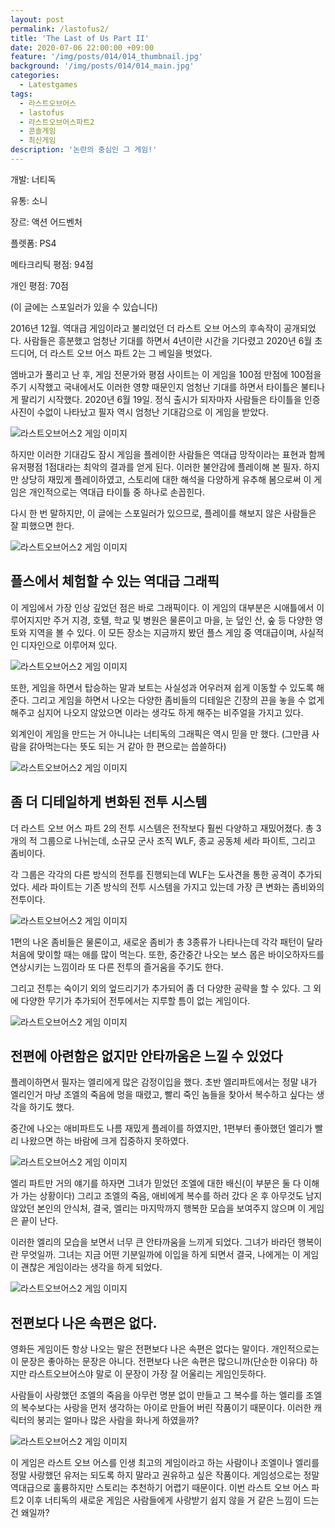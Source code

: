 ```yaml
---
layout: post
permalink: /lastofus2/
title: 'The Last of Us Part II'
date: 2020-07-06 22:00:00 +09:00
feature: '/img/posts/014/014_thumbnail.jpg'
background: '/img/posts/014/014_main.jpg'
categories:
  - Latestgames
tags:
  - 라스트오브어스
  - lastofus
  - 라스트오브어스파트2
  - 콘솔게임
  - 최신게임
description: '논란의 중심인 그 게임!'
---
```


개발: 너티독

유통: 소니

장르: 액션 어드벤처

플렛폼: PS4

메타크리틱 평점: 94점

개인 평점: 70점

(이 글에는 스포일러가 있을 수 있습니다)



2016년 12월. 역대급 게임이라고 불리었던 더 라스트 오브 어스의 후속작이 공개되었다.
사람들은 흥분했고 엄청난 기대를 하면서 4년이란 시간을 기다렸고 2020년 6월 초
드디어, 더 라스트 오브 어스 파트 2는 그 베일을 벗었다.

엠바고가 풀리고 난 후, 게임 전문가와 평점 사이트는 이 게임을 100점 만점에 100점을 주기 시작했고
국내에서도 이러한 영향 때문인지 엄청난 기대를 하면서 타이틀은 불티나게 팔리기 시작했다.
2020년 6월 19일. 정식 출시가 되자마자 사람들은 타이틀을 인증사진이 수없이 나타났고
필자 역시 엄청난 기대감으로 이 게임을 받았다.

![라스트오브어스2 게임 이미지](/img/posts/014/014_1.jpg)

하지만 이러한 기대감도 잠시 게임을 플레이한 사람들은 역대급 망작이라는 표현과 함께
유저평점 1점대라는 최악의 결과를 얻게 된다. 이러한 불안감에 플레이해 본 필자.
하지만 상당히 재밌게 플레이하였고, 스토리에 대한 해석을 다양하게 유추해 봄으로써
이 게임은 개인적으로는 역대급 타이틀 중 하나로 손꼽힌다.

다시 한 번 말하지만, 이 글에는 스포일러가 있으므로,
플레이를 해보지 않은 사람들은 잘 피했으면 한다.

![라스트오브어스2 게임 이미지](/img/posts/014/014_2.jpg)

## 플스에서 체험할 수 있는 역대급 그래픽 ##

이 게임에서 가장 인상 깊었던 점은 바로 그래픽이다. 이 게임의 대부분은 시애틀에서 이루어지지만
주거 지경, 호텔, 학교 및 병원은 물론이고 마을, 눈 덮인 산, 숲 등 다양한 영토와 지역을 볼 수 있다.
이 모든 장소는 지금까지 봤던 플스 게임 중 역대급이며, 사실적인 디자인으로 이루어져 있다.

![라스트오브어스2 게임 이미지](/img/posts/014/014_3.jpg)

또한, 게임을 하면서 탑승하는 말과 보트는 사실성과 어우러져 쉽게 이동할 수 있도록 해준다.
그리고 게임을 하면서 나오는 다양한 좀비들의 디테일은 긴장의 끈을 놓을 수 없게 해주고
심지어 나오지 않았으면 이라는 생각도 하게 해주는 비주얼을 가지고 있다.

외계인이 게임을 만드는 거 아니냐는 너티독의 그래픽은 역시 믿을 만 했다.
(그만큼 사람을 갉아먹는다는 뜻도 되는 거 같아 한 편으로는 씁쓸하다)

![라스트오브어스2 게임 이미지](/img/posts/014/014_4.jpg)

## 좀 더 디테일하게 변화된 전투 시스템 ##

더 라스트 오브 어스 파트 2의 전투 시스템은 전작보다 훨씬 다양하고 재밌어졌다.
총 3개의 적 그룹으로 나뉘는데, 소규모 군사 조직 WLF, 종교 공동체 세라 파이트, 그리고 좀비이다.

각 그룹은 각각의 다른 방식의 전투를 진행되는데 WLF는 도사견을 통한 공격이 추가되었다.
세라 파이트는 기존 방식의 전투 시스템을 가지고 있는데 가장 큰 변화는 좀비와의 전투이다.

![라스트오브어스2 게임 이미지](/img/posts/014/014_5.jpg)

1편의 나온 좀비들은 물론이고, 새로운 좀비가 총 3종류가 나타나는데
각각 패턴이 달라 처음에 맞이할 때는 애를 많이 먹는다.
또한, 중간중간 나오는 보스 몹은 바이오하자드를 연상시키는 느낌이라
또 다른 전투의 즐거움을 주기도 한다.

그리고 전투는 숙이기 외의 엎드리기가 추가되어 좀 더 다양한 공략을 할 수 있다.
그 외에 다양한 무기가 추가되어 전투에서는 지루할 틈이 없는 게임이다.

![라스트오브어스2 게임 이미지](/img/posts/014/014_6.jpg)

## 전편에 아련함은 없지만 안타까움은 느낄 수 있었다 ##

플레이하면서 필자는 엘리에게 많은 감정이입을 했다. 초반 엘리파트에서는
정말 내가 엘리인거 마냥 조엘의 죽음에 멍을 때렸고, 빨리 죽인 놈들을 찾아서
복수하고 싶다는 생각을 하기도 했다.

중간에 나오는 애비파트도 나름 재밌게 플레이를 하였지만,
1편부터 좋아했던 엘리가 빨리 나왔으면 하는 바람에 크게 집중하지 못하였다.

![라스트오브어스2 게임 이미지](/img/posts/014/014_7.jpg)

엘리 파트만 거의 얘기를 하자면 그녀가 믿었던 조엘에 대한 배신(이 부분은 둘 다 이해가 가는 상황이다)
그리고 조엘의 죽음, 애비에게 복수를 하러 갔다 온 후 아무것도 남지 않았던 본인의 안식처,
결국, 엘리는 마지막까지 행복한 모습을 보여주지 않으며 이 게임은 끝이 난다.

이러한 엘리의 모습을 보면서 너무 큰 안타까움을 느끼게 되었다.
그녀가 바라던 행복이란 무엇일까. 그녀는 지금 어떤 기분일까에 이입을 하게 되면서
결국, 나에게는 이 게임이 괜찮은 게임이라는 생각을 하게 되었다.

![라스트오브어스2 게임 이미지](/img/posts/014/014_8.jpg)

## 전편보다 나은 속편은 없다. ##

영화든 게임이든 항상 나오는 말은 전편보다 나은 속편은 없다는 말이다.
개인적으로는 이 문장은 좋아하는 문장은 아니다. 전편보다 나은 속편은 많으니까(단순한 이유다)
하지만 라스트오브어스야 말로 이 문장이 가장 잘 어울리는 게임인듯하다.

사람들이 사랑했던 조엘의 죽음을 아무런 명분 없이 만들고
그 복수를 하는 엘리를 조엘의 복수보다는 사랑을 먼저 생각하는 아이로 만들어 버린 작품이기 때문이다.
이러한 캐릭터의 붕괴는 얼마나 많은 사람을 화나게 하였을까?

![라스트오브어스2 게임 이미지](/img/posts/014/014_9.jpg)

이 게임은 라스트 오브 어스를 인생 최고의 게임이라고 하는 사람이나
조엘이나 엘리를 정말 사랑했던 유저는 되도록 하지 말라고 권유하고 싶은 작품이다. 
게임성으로는 정말 역대급으로 훌륭하지만 스토리는 추천하기 어렵기 때문이다.
이번 라스트 오브 어스 파트2 이후 너티독의 새로운 게임은 
사람들에게 사랑받기 쉽지 않을 거 같은 느낌이 드는 건 왜일까?